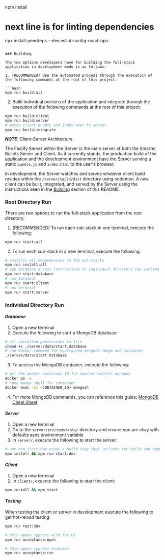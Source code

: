 npm install
# next line is for linting dependencies
npx install-peerdeps --dev eslint-config-react-app
```

### Building

The two options developers have for building the full-stack application in development mode is as follows:

1. (RECOMMENDED) Use the automated process through the execution of the following commands at the root of this project:

```bash
npm run build:all
```

2. Build individual portions of the application and integrate through the execution of the following commands at the root of this project:

```bash
npm run build:client
npm run build:server
# moves client bundle and index over to server
npm run build:integrate
```

**_NOTE_**: Client-Server Architecture

The Fastify Server within the Server is the main server of both the Smarter Bullets Server and Client. As it currently stands, the production build of the application and the development environment have the Server serving a static `bundle.js` and `index.html` to the user's browser.

In development, the Server watches and serves whatever client build resides within the `/server/build/dist` directory using nodemon. A new client can be built, integrated, and served by the Server using the instructions seen in the [Building](#building) section of this README.

### Root Directory Run

There are two options to run the full-stack application from the root directory:

1. (RECOMMENDED) To run each sub-stack in one terminal, execute the following:

```bash
npm run start:all
```

2. To run each sub-stack in a new terminal, execute the following:

```bash
# installs all dependencies in the sub-stacks
npm run install:all
# see database access instructions in individual directory run section
npm run start:database
# new terminal
npm run start:client
# new terminal
npm run start:server
```

### Individual Directory Run

#### _Database_

1. Open a new terminal
2. Execute the following to start a MongoDB database:

```bash
# set execution permissions to file
chmod +x ./server/data/start:database
# run docker command for configured mongodb image and container
./server/data/start:database
```

3. To access the MongoDB container, execute the following:

```bash
# get the docker container ID for smarter-bullets mongodb
docker ps -a
# open mongo shell for container
docker exec -it <CONTAINER_ID> mongosh
```

4. For more MongoDB commands, you can reference this guide: [MongoDB Cheat Sheet](https://www.mongodbtutorial.com/mongodb-cheat-sheet/)

#### _Server_

1. Open a new terminal
2. Go to the `server/src/constants/` directory and ensure you are okay with defaults sans environment variable
3. In `server/`, execute the following to start the server:

```bash
# npm run start:dev wraps a build-step that includes tsc build and nodemon for hot-reload
npm install && npm run start:dev
```

#### _Client_

1. Open a new terminal
2. In `client/`, execute the following to start the client:

```bash
npm install && npm start
```

#### _Testing_

When testing the client or server in development execute the following to get hot-reload testing:

```bash
npm run test:dev
```

```bash
# this opens cypress with the UI
npm run acceptance:open
```

```bash
# this opens cypress headless
npm run acceptance:run

